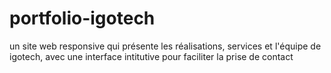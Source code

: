 # portfolio-igotech
un site web responsive qui présente les réalisations, services et l'équipe de igotech, avec une interface intitutive pour faciliter la prise de contact
